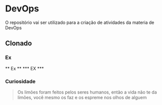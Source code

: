 # DevOps
O repositório vai ser utilizado para a criação de atividades da materia de DevOps
## Clonado
### Ex

** Ex **
*** EX ***
### Curiosidade
> Os limões foram feitos pelos seres humanos, então a vida não te da limões, você mesmo os faz e os espreme nos olhos de alguem
